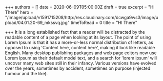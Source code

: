 +++
authors = []
date = 2020-06-09T05:00:00Z
draft = true
excerpt = "Hi There"
hero = "/image/upload/v1591715208/http:/res.cloudinary.com/dcwga9ws3/image/upload/04.01.20-69_mkssvq.jpg"
timeToRead = 0
title = "HI There"

+++
It is a long established fact that a reader will be distracted by the readable content of a page when looking at its layout. The point of using Lorem Ipsum is that it has a more-or-less normal distribution of letters, as opposed to using 'Content here, content here', making it look like readable English. Many desktop publishing packages and web page editors now use Lorem Ipsum as their default model text, and a search for 'lorem ipsum' will uncover many web sites still in their infancy. Various versions have evolved over the years, sometimes by accident, sometimes on purpose (injected humour and the like).